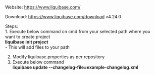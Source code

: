 Website: https://www.liquibase.com/

Download: https://www.liquibase.com/download
v4.24.0

Steps:<br/>
	1. Execute below command on cmd from your selected path where you want to create project<br/>
		**liquibase init project**<br/>
		- This will add files to your path<br/>

  2. 	Modify liquibase.properties as per repository<br/>
  3. 	Execute below command<br/>
      	**liquibase update --changelog-file=example-changelog.xml**<br/>

      		


		
